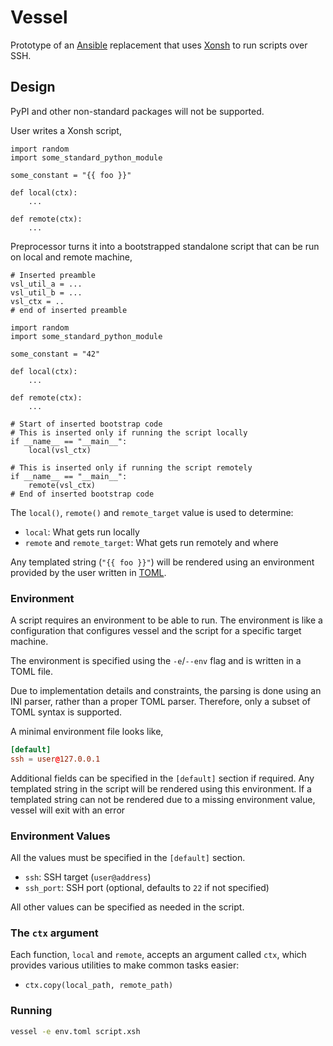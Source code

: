 # Vessel

Prototype of an [Ansible](https://www.ansible.com/) replacement that uses
[Xonsh](https://xon.sh/) to run scripts over SSH.


## Design

PyPI and other non-standard packages will not be supported.

User writes a Xonsh script,

```xsh
import random
import some_standard_python_module

some_constant = "{{ foo }}"

def local(ctx):
    ...

def remote(ctx):
    ...
```

Preprocessor turns it into a bootstrapped standalone script that can be run on
local and remote machine,

```xsh
# Inserted preamble
vsl_util_a = ...
vsl_util_b = ...
vsl_ctx = ..
# end of inserted preamble

import random
import some_standard_python_module

some_constant = "42"

def local(ctx):
    ...

def remote(ctx):
    ...

# Start of inserted bootstrap code
# This is inserted only if running the script locally
if __name__ == "__main__":
    local(vsl_ctx)

# This is inserted only if running the script remotely
if __name__ == "__main__":
    remote(vsl_ctx)
# End of inserted bootstrap code
```

The `local()`, `remote()` and `remote_target` value is used to determine:
- `local`: What gets run locally
- `remote` and `remote_target`: What gets run remotely and where

Any templated string (`"{{ foo }}"`) will be rendered using an environment
provided by the user written in [TOML](https://toml.io/en/).


### Environment
A script requires an environment to be able to run. The environment is like a
configuration that configures vessel and the script for a specific target
machine.

The environment is specified using the `-e`/`--env` flag and is written in a
TOML file.

Due to implementation details and constraints, the parsing is done using an INI
parser, rather than a proper TOML parser. Therefore, only a subset of TOML
syntax is supported.

A minimal environment file looks like,
```toml
[default]
ssh = user@127.0.0.1
```

Additional fields can be specified in the `[default]` section if required. Any
templated string in the script will be rendered using this environment. If a
templated string can not be rendered due to a missing environment value, vessel
will exit with an error


### Environment Values

All the values must be specified in the `[default]` section.

- `ssh`: SSH target (`user@address`)
- `ssh_port`: SSH port (optional, defaults to `22` if not specified)

All other values can be specified as needed in the script.


### The `ctx` argument

Each function, `local` and `remote`, accepts an argument called `ctx`, which
provides various utilities to make common tasks easier:
- `ctx.copy(local_path, remote_path)`


### Running

```bash
vessel -e env.toml script.xsh
```
